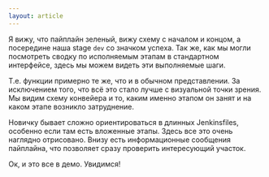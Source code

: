 ```yaml
---
layout: article
---
```

Я вижу, что пайплайн зеленый, вижу схему с началом и концом, а посередине наша stage `dev` со значком успеха. Так же, как мы могли посмотреть сводку по исполняемым этапам в стандартном интерфейсе, здесь мы можем видеть эти выполняемые шаги.

Т.е. функции примерно те же, что и в обычном представлении. За исключением того, что всё это стало лучше с визуальной точки зрения. Мы видим схему конвейера и то, каким именно этапом он занят и на каком этапе возникло затруднение. 

Новичку бывает сложно ориентироваться в длинных Jenkinsfiles, особенно если там есть вложенные этапы. Здесь все это очень наглядно отрисовано. Внизу есть информационные сообщения пайплайна, что позволяет сразу проверить интересующий участок. 

Ок, и это все в демо. Увидимся!
